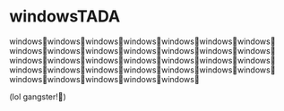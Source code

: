 # windowsTADA
windows🎉windows🎉windows🎉windows🎉windows🎉windows🎉windows🎉windows🎉windows🎉windows🎉windows🎉windows🎉windows🎉windows🎉windows🎉windows🎉windows🎉windows🎉windows🎉windows🎉windows🎉windows🎉windows🎉windows🎉windows🎉windows🎉windows🎉windows🎉windows🎉windows🎉windows🎉windows🎉windows🎉

(lol gangster!🎉)
